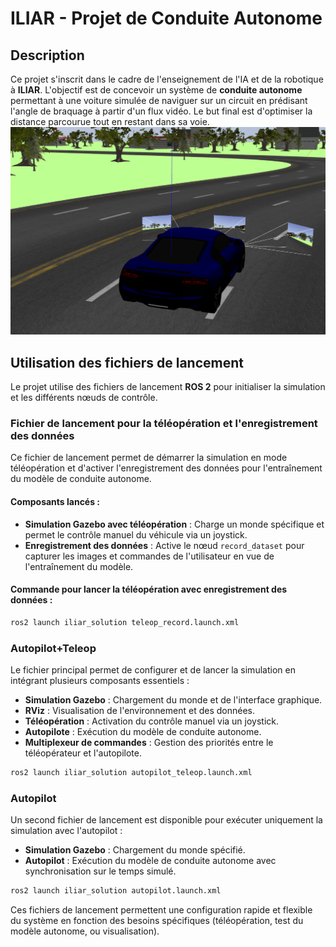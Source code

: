 # ILIAR - Projet de Conduite Autonome

## Description
Ce projet s'inscrit dans le cadre de l'enseignement de l'IA et de la robotique à **ILIAR**. L'objectif est de concevoir un système de **conduite autonome** permettant à une voiture simulée de naviguer sur un circuit en prédisant l'angle de braquage à partir d'un flux vidéo. Le but final est d'optimiser la distance parcourue tout en restant dans sa voie.
![alt text](image.png)

## Utilisation des fichiers de lancement

Le projet utilise des fichiers de lancement **ROS 2** pour initialiser la simulation et les différents nœuds de contrôle.
### **Fichier de lancement pour la téléopération et l'enregistrement des données**

Ce fichier de lancement permet de démarrer la simulation en mode téléopération et d'activer l'enregistrement des données pour l'entraînement du modèle de conduite autonome.

#### **Composants lancés :**
- **Simulation Gazebo avec téléopération** : Charge un monde spécifique et permet le contrôle manuel du véhicule via un joystick.
- **Enregistrement des données** : Active le nœud `record_dataset` pour capturer les images et commandes de l'utilisateur en vue de l'entraînement du modèle.

#### **Commande pour lancer la téléopération avec enregistrement des données :**
```bash
ros2 launch iliar_solution teleop_record.launch.xml
```
### **Autopilot+Teleop**
Le fichier principal permet de configurer et de lancer la simulation en intégrant plusieurs composants essentiels :

- **Simulation Gazebo** : Chargement du monde et de l'interface graphique.
- **RViz** : Visualisation de l'environnement et des données.
- **Téléopération** : Activation du contrôle manuel via un joystick.
- **Autopilote** : Exécution du modèle de conduite autonome.
- **Multiplexeur de commandes** : Gestion des priorités entre le téléopérateur et l'autopilote.
```bash
ros2 launch iliar_solution autopilot_teleop.launch.xml
```
### **Autopilot**
Un second fichier de lancement est disponible pour exécuter uniquement la simulation avec l'autopilot :

- **Simulation Gazebo** : Chargement du monde spécifié.
- **Autopilot** : Exécution du modèle de conduite autonome avec synchronisation sur le temps simulé.
```bash
ros2 launch iliar_solution autopilot.launch.xml
```

Ces fichiers de lancement permettent une configuration rapide et flexible du système en fonction des besoins spécifiques (téléopération, test du modèle autonome, ou visualisation).
